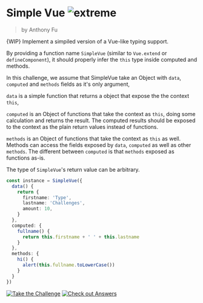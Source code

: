 <!--info-header-start-->
# Simple Vue <img src="https://img.shields.io/badge/-extreme-purple" alt="extreme"/>
> by Anthony Fu
<!--info-header-end-->

{WIP} Implement a simpiled version of a Vue-like typing support.

By providing a function name `SimpleVue` (similar to `Vue.extend` or `defineComponent`), it should properly infer the `this` type inside computed and methods.

In this challenge, we assume that SimpleVue take an Object with `data`, `computed` and `methods` fields as it's only argument,

`data` is a simple function that returns a object that expose the the context `this`,

`computed` is an Object of functions that take the context as `this`, doing some calculation and returns the result. The computed results should be exposed to the context as the plain return values instead of functions.

`methods` is an Object of functions that take the context as `this` as well. Methods can access the fields exposed by `data`, `computed` as well as other `methods`. The different between `computed` is that `methods` exposed as functions as-is.

The type of `SimpleVue`'s return value can be arbitrary.

```ts
const instance = SimpleVue({
  data() {
    return {
      firstname: 'Type',
      lastname: 'Challenges',
      amount: 10,
    }
  },
  computed: {
    fullname() {
      return this.firstname + ' ' + this.lastname
    }
  },
  methods: {
    hi() {
      alert(this.fullname.toLowerCase())
    }
  }
})
```

<!--info-footer-start-->
<a href="https://type-challenges.netlify.app/case/6/play/en" target="_blank"><img src="https://img.shields.io/badge/-Take%20the%20Challenge-blue?logo=typescript" alt="Take the Challenge"/></a> <a href="https://type-challenges.netlify.app/case/6/play/en" target="_blank"><img src="https://img.shields.io/badge/-Check%20out%20Answers-F59BAF?logo=awesome-lists&logoColor=white" alt="Check out Answers"/></a> 
<!--info-footer-end-->